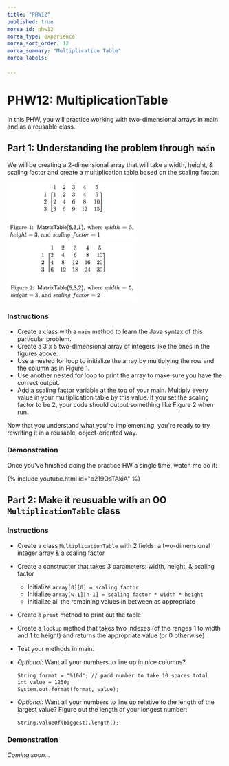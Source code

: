 ```yaml
---
title: "PHW12"
published: true
morea_id: phw12
morea_type: experience
morea_sort_order: 12
morea_summary: "Multiplication Table"
morea_labels:

---
```


# PHW12: MultiplicationTable

In this PHW, you will practice working with two-dimensional arrays in main and as a reusable class.

<!--{% include wod-times.html Rx="<15 min" Av="15-30 min" Sd="30-45 min" DNF="45+ min" %}-->

## Part 1: Understanding the problem through `main`

We will be creating a 2-dimensional array that will take a width, height, & scaling factor and create a multiplication table based on the scaling factor:

<img src="fig1.png" width="300"> <img src="fig2.png" width="300">

### Instructions

  * Create a class with a `main` method to learn the Java syntax of this particular problem.
  * Create a 3 x 5 two-dimensional array of integers like the ones in the figures above.
  * Use a nested for loop to initialize the array by multiplying the row and the column as in Figure 1.
  * Use another nested for loop to print the array to make sure you have the correct output.
  * Add a scaling factor variable at the top of your main. Multiply every value in your multiplication table by this value. If you set the scaling factor to be 2, your code should output something like Figure 2 when run.

Now that you understand what you're implementing, you're ready to try rewriting it in a reusable, object-oriented way.

### Demonstration

Once you've finished doing the practice HW a single time, watch me do it:

{% include youtube.html id="b219OsTAkiA" %}


## Part 2: Make it reusuable with an OO `MultiplicationTable` class

### Instructions

  * Create a class `MultiplicationTable` with 2 fields: a two-dimensional integer array & a scaling factor
  * Create a constructor that takes 3 parameters: width, height, & scaling factor
    * Initialize `array[0][0] = scaling factor`
    * Initialize `array[w-1][h-1] = scaling factor * width * height`
    * Initialize all the remaining values in between as appropriate
  * Create a `print` method to print out the table
  * Create a `lookup` method that takes two indexes (of the ranges 1 to width and 1 to height) and returns the appropriate value (or 0 otherwise)
  * Test your methods in main.
  * *Optional:* Want all your numbers to line up in nice columns?

        String format = "%10d"; // padd number to take 10 spaces total
        int value = 1250;
        System.out.format(format, value);

  * *Optional:* Want all your numbers to line up relative to the length of the largest value? Figure out the length of your longest number:

        String.valueOf(biggest).length();

### Demonstration

*Coming soon...*

<!--Once you've finished doing the WOD a single time, watch me do it:

{% include youtube.html id="Gnc0hJ2mPs4" %}-->

